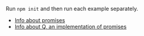 Run `npm init` and then run each example separately.

* [Info about promises](http://howtonode.org/promises)
* [Info about Q, an implementation of promises](https://github.com/kriskowal/q)

